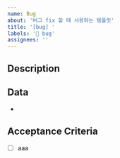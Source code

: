 ```yaml
---
name: Bug
about: '버그 fix 할 때 사용하는 템플릿'
title: '[bug] '
labels: '🐛 bug'
assignees: ''
---
```


## Description

## Data

-

## Acceptance Criteria

- [ ] aaa
